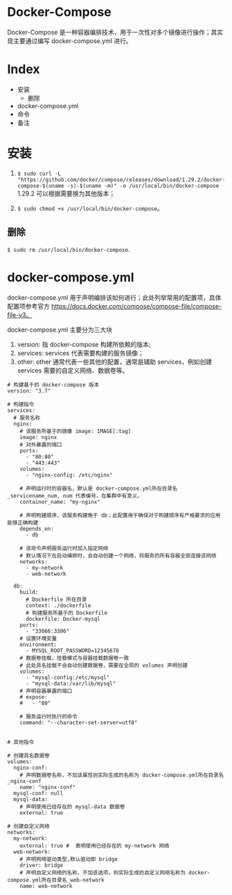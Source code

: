 # Docker-Compose

Docker-Compose 是一种容器编排技术，用于一次性对多个镜像进行操作；其实现主要通过编写 docker-compose.yml 进行。

# Index

- 安装
  - 删除
- docker-compose.yml
- 命令
- 备注

# 安装

1. `$ sudo curl -L "https://github.com/docker/compose/releases/download/1.29.2/docker-compose-$(uname -s)-$(uname -m)" -o /usr/local/bin/docker-compose` 1.29.2 可以根据需要换为其他版本；

2. `$ sudo chmod +x /usr/local/bin/docker-compose`。

## 删除

`$ sudo rm /usr/local/bin/docker-compose`.

# docker-compose.yml

docker-compose.yml 用于声明编排该如何进行；此处列举常用的配置项，具体配置项参考官方 https://docs.docker.com/compose/compose-file/compose-file-v3。

docker-compose.yml 主要分为三大块

1. version: 指 docker-compose 构建所依赖的版本;
2. services: services 代表需要构建的服务镜像；
3. other: other 通常代表一些其他的配置，通常是辅助 services，例如创建 services 需要的自定义网络、数据卷等。

```
# 构建基于的 docker-compose 版本
version: "3.7"

# 构建指令
services:
  # 服务名称
  nginx:
    # 该服务所基于的镜像 image: IMAGE[:tag]
    image: nginx
    # 对外暴露的端口
    ports:
      - "80:80"
      - "443:443"
    volumes:
      - "nginx-config: /etc/nginx"

    # 声明运行时的容器名，默认是 docker-compose.yml所在目录名_servicename_num, num 代表编号，在集群中有意义。
    container_name: "my-nginx"

    # 声明构建顺序，该服务构建晚于 db；此配置用于确保对于构建顺序有严格要求的应用能够正确构建
    depends_on:
      - db

    # 该命令声明服务运行时加入指定网络
    # 默认情况下在启动编排时，会自动创建一个网络，将服务的所有容器全部连接该网络
    networks:
      - my-network
      - web-network

  db:
    build:
      # Dockerfile 所在目录
      context: ./dockerfile
      # 构建服务所基于的 Dockerfile
      dockerfile: Docker-mysql
    ports:
      - "33066:3306"
    # 设置环境变量
    environment:
      - MYSQL_ROOT_PASSWORD=12345678
    # 数据卷挂载，挂载模式与容器挂载数据卷一致
    # 此处具名挂载不会自动创建数据卷，需要在全局的 volumes 声明创建
    volumes:
      - "mysql-config:/etc/mysql"
      - "mysql-data:/var/lib/mysql"
    # 声明容器暴露的端口
    # expose:
    #   - "80"

    # 服务运行时执行的命令
    command: "--character-set-server=utf8"


# 其他指令

# 创建具名数据卷
volumes:
  nginx-conf:
    # 声明数据卷名称，不加该属性则实际生成的名称为 docker-compose.yml所在目录名_nginx-conf
    name: "nginx-conf"
  mysql-conf: null
  mysql-data:
    # 声明使用已经存在的 mysql-data 数据卷
    external: true

# 创建自定义网络
networks:
  my-network:
    external: true #  表明使用已经存在的 my-network 网络
  web-network:
    # 声明网络驱动类型,默认驱动即 bridge
    driver: bridge
    # 声明自定义网络的名称，不加该选项，则实际生成的自定义网络名称为 docker-compose.yml所在目录名_web-network
    name: web-network
```
